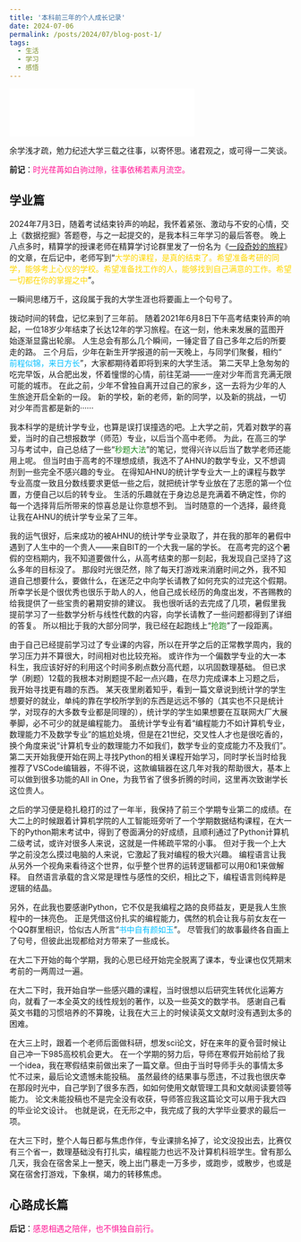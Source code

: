```yaml
---
title: '本科前三年的个人成长记录'
date: 2024-07-06
permalink: /posts/2024/07/blog-post-1/
tags:
  - 生活
  - 学习
  - 感悟
---
```


<!-- ![](https://lollins7.github.io/images/selfie.jpg) -->

<iframe frameborder="no" border="0" marginwidth="0" marginheight="0" width="330" height="86" src="//music.163.com/outchain/player?type=2&id=1824724643&auto=1&height=66&autoplay=true&loop=true"></iframe>

余学浅才疏，勉力纪述大学三载之往事，以寄怀思。诸君观之，或可得一二笑谈。

**前记**：<font color=DeepPink>时光荏苒如白驹过隙，往事依稀若素月流空。</font>

## 学业篇

2024年7月3日，随着考试结束铃声的响起，我怀着紧张、激动与不安的心情，交上《数据挖掘》答题卷，与之一起提交的，是我本科三年学习的最后答卷。
晚上八点多时，精算学的授课老师在精算学讨论群里发了一份名为《[一段奇妙的旅程](https://lollins7.github.io/files/一段奇妙的旅程.pdf)》的文章，在后记中，老师写到“<font color=Gold>大学的课程，是真的结束了。希望准备考研的同学，能够考上心仪的学校。希望准备找工作的人，能够找到自己满意的工作。希望一切都在你的掌握之中</font>”。

一瞬间思绪万千，这段属于我的大学生涯也将要画上一个句号了。

拨动时间的转盘，记忆来到了三年前。
随着2021年6月8日下午高考结束铃声的响起，一位18岁少年结束了长达12年的学习旅程。在这一刻，他未来发展的蓝图开始逐渐显露出轮廓。
人生总会有那么几个瞬间，一锤定音了自己多年之后的所要走的路。
三个月后，少年在新生开学报道的前一天晚上，与同学们聚餐，相约“	<font color=DeepSkyBlue>前程似锦，来日方长</font>”，大家都期待着即将到来的大学生活。
第二天早上急匆匆的吃完早饭，从合肥出发，怀着憧憬的心情，前往芜湖——一座对少年而言充满无限可能的城市。
在此之前，少年不曾独自离开过自己的家乡，这一去将为少年的人生旅途开启全新的一段。
新的学校，新的老师，新的同学，以及新的挑战，一切对少年而言都是新的······

我本科学的是统计学专业，也算是误打误撞选的吧。上大学之前，凭着对数学的喜爱，当时的自己想报数学（师范）专业，以后当个高中老师。
为此，在高三的学习与考试中，自己总结了一些“<font color=ForestGreen>秒题大法</font>”的笔记，觉得兴许以后当了数学老师还能用上呢。
但当时由于高考的不理想成绩，我选不了AHNU的数学专业，又不想调剂到一些完全不感兴趣的专业。
在得知AHNU的统计学专业大一上的课程与数学专业高度一致且分数线要求更低一些之后，就把统计学专业放在了志愿的第一个位置，方便自己以后的转专业。
生活的乐趣就在于身边总是充满着不确定性，你的每一个选择背后所带来的惊喜总是让你意想不到。
当时随意的一个选择，最终竟让我在AHNU的统计学专业呆了三年。

我的运气很好，后来成功的被AHNU的统计学专业录取了，并在我的那年的暑假中遇到了人生中的一个贵人——来自BIT的一个大我一届的学长。
在高考完的这个暑假的空档期内，我不知道要做什么，从高考结束的那一刻起，我发现自己坚持了这么多年的目标没了。
那段时光很茫然，除了每天打游戏来消磨时间之外，我不知道自己想要什么，要做什么，在迷茫之中向学长请教了如何充实的过完这个假期。
所幸学长是个很优秀也很乐于助人的人，他自己成长经历的角度出发，不吝赐教的给我提供了一些宝贵的暑期安排的建议。
我也很听话的去完成了几项，暑假里我提前学习了一些数学分析与线性代数的内容，向学长请教了一些问题都得到了详细的答复。
所以相比于我的大部分同学，我已经在起跑线上“<font color=ForestGreen>抢跑</font>”了一段距离。

由于自己已经提前学习过了专业课的内容，所以在开学之后的正常教学周内，我的学习压力并不算很大，时间相对也比较充裕。
或许作为一个偏数学专业的大一本科生，我应该好好的利用这个时间多刷点数分高代题，以巩固数理基础。
但已求学（刷题）12载的我根本对刷题提不起一点兴趣，在尽力完成课本上习题之后，我开始寻找更有趣的东西。
某天夜里刷着知乎，看到一篇文章说到统计学的学生想要好的就业，单纯的靠在学校所学到的东西是远远不够的（其实也不只是统计学，对现存的大多数专业都是同理的），统计学的学生如果想要在互联网大厂大展拳脚，必不可少的就是编程能力。
虽统计学专业有着“编程能力不如计算机专业，数理能力不及数学专业”的尴尬处境，但是在21世纪，交叉性人才也是很吃香的，换个角度来说“计算机专业的数理能力不如我们，数学专业的变成能力不及我们”。
第二天开始我便开始在网上寻找Python的相关课程开始学习，同时学长当时给我推荐了VSCode编辑器，不得不说，这款编辑器在这几年对我的帮助很大，基本上可以做到很多功能的All in One，为我节省了很多折腾的时间，这里再次致谢学长这位贵人。

之后的学习便是稳扎稳打的过了一年半，我保持了前三个学期专业第二的成绩。在大二上的时候跟着计算机学院的人工智能班旁听了一个学期数据结构课程，在大一下的Python期末考试中，得到了卷面满分的好成绩，且顺利通过了Python计算机二级考试，或许对很多人来说，这就是一件稀疏平常的小事。
但对于我一个上大学之前没怎么摸过电脑的人来说，它激起了我对编程的极大兴趣。
编程语言让我从另外一个视角来看待这个世界，似乎整个世界的运转逻辑都可以用0和1来做解释。
自然语言承载的含义常是理性与感性的交织，相比之下，编程语言则纯粹是逻辑的结晶。

另外，在此我也要感谢Python，它不仅是我编程之路的良师益友，更是我人生旅程中的一抹亮色。
正是凭借这份扎实的编程能力，偶然的机会让我与前女友在一个QQ群里相识，恰似古人所言“<font color=DeepSkyBlue>书中自有颜如玉</font>”。
尽管我们的故事最终各自画上了句号，但彼此出现都给对方带来了一些成长。

在大二下开始的每个学期，我的心思已经开始完全脱离了课本，专业课也仅凭期末考前的一两周过一遍。

在大二下时，我开始自学一些感兴趣的课程，当时很想以后研究生转优化运筹方向，就看了一本全英文的线性规划的著作，以及一些英文的数学书。
感谢自己看英文书籍的习惯培养的不算晚，让我在大三上的时候读英文文献时没有遇到太多的困难。

在大三上时，跟着一个老师后面做科研，想发sci论文，好在来年的夏令营时候让自己冲一下985高校机会更大。
在一个学期的努力后，导师在寒假开始前给了我一个idea，我在寒假结束前做出来了一篇文章。但由于当时导师手头的事情太多忙不过来，最后论文遗憾未能投稿。
虽然最终的结果事与愿违，不过我也很庆幸在那段时光中，自己学到了很多东西，如如何使用文献管理工具和文献阅读要领等能力。
论文未能投稿也不是完全没有收获，导师答应我这篇论文可以用于我大四的毕业论文设计。
也就是说，在无形之中，我完成了我的大学毕业要求的最后一项。

在大三下时，整个人每日都与焦虑作伴，专业课排名掉了，论文没投出去，比赛仅有三个省一，数理基础没有打扎实，编程能力也远不及计算机科班学生。曾有那么几天，我会在宿舍呆上一整天，晚上出门暴走一万多步，或跑步，或散步，也或是窝在宿舍打游戏，下象棋，竭力的转移焦虑。




## 心路成长篇





**后记**：<font color=DeepPink>感恩相遇之陪伴，也不惧独自前行。</font>







